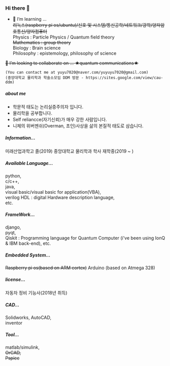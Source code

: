 ### Hi there 👋
- 🌱 I’m learning ...   
  ~~리눅스(raspberry pi os/ubuntu)/신호 및 시스템/통신공학/네트워크/광학/양자암호통신/양자컴퓨터~~  
  Physics : Particle Physics / Quantum field theory  
  ~~Mathematics : group theory~~   
  Biology : Brain science  
  Philosophy : epistemology, philosophy of science 
  
  
~~👯 I’m looking to collaborate on ... 
  ★quantum communications★~~
    
    (You can contact me at yuyu7020@naver.com/yuyuyu7020@gmail.com)
    (중앙대학교 물리학과 학술소모임 DDM 방문 - https://sites.google.com/view/cau-ddm)
    
##### about me
- 학문적 태도는 논리실증주의자 입니다.  
- 물리학을 공부합니다.  
- Self reliancce(자기신뢰)가 매우 강한 사람입니다.  
- 니체의 위버멘쉬(Overman, 초인)사상을 삶의 본질적 태도로 삼습니다. 

##### Information...
  미래산업과학고 졸(2019) 
  중앙대학교 물리학과 학사 재학중(2019 ~ )
  
##### Available Language...
  python,   
  c/c++,  
  java,   
  visual basic/visual basic for application(VBA),  
  verilog HDL : digital Hardware description language,    
  etc.  

##### FrameWork...
  django,   
  pyqt,   
  Qiskit : Programming language for Quantum Computer (i've been using IonQ & IBM back-end), 
  etc.  

##### Embedded System...
  ~~Raspberry pi os(based on ARM cortex)~~
  Arduino (based on Atmega 328) 

##### license...
  자동차 정비 기능사(2018년 취득)

##### CAD...
  Solidworks, 
  AutoCAD,  
  inventor  

##### Tool...
  matlab/simulink,  
  ~~OrCAD,  
  Pspice~~  
